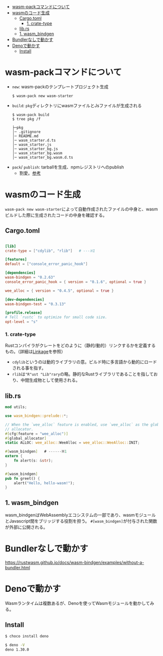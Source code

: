 - [wasm-packコマンドについて](#wasm-packコマンドについて)
- [wasmのコード生成](#wasmのコード生成)
  - [Cargo.toml](#cargotoml)
    - [1. crate-type](#1-crate-type)
  - [lib.rs](#librs)
  - [1. wasm\_bindgen](#1-wasm_bindgen)
- [Bundlerなしで動かす](#bundlerなしで動かす)
- [Denoで動かす](#denoで動かす)
  - [Install](#install)


# wasm-packコマンドについて
- ``new``: wasm-packのテンプレートプロジェクト生成
    ```
    $ wasm-pack new wasm-starter
    ```
- ``build``: `pkg`ディレクトリにwasmファイルとJsファイルが生成される
    ```
    $ wasm-pack build
    $ tree pkg /f
    
    ├─pkg
    │─ .gitignore
    │─ README.md
    │─ wasm_starter.d.ts
    │─ wasm_starter.js
    │─ wasm_starter_bg.js
    │─ wasm_starter_bg.wasm
    │─ wasm_starter_bg.wasm.d.ts
    ```
- ``pack``/ ``publish``: tarballを生成、npmレジストリへのpublish
  - 割愛。[参考](https://rustwasm.github.io/docs/wasm-pack/commands/pack-and-publish.html)

# wasmのコード生成
`wasm-pack new wasm-starter`によって自動作成されたファイルの中身と、wasmビルドした際に生成されたコードの中身を確認する。

## Cargo.toml
```toml

[lib] 
crate-type = ["cdylib", "rlib"]   # ---※1

[features]
default = ["console_error_panic_hook"]

[dependencies]
wasm-bindgen = "0.2.63"
console_error_panic_hook = { version = "0.1.6", optional = true }

wee_alloc = { version = "0.4.5", optional = true }

[dev-dependencies]
wasm-bindgen-test = "0.3.13"

[profile.release]
# Tell `rustc` to optimize for small code size.
opt-level = "s"

```
### 1. crate-type
Rustコンパイラがクレートをどのように（静的/動的）リンクするかを定義するもの。（詳細は[Linkage](https://doc.rust-lang.org/reference/linkage.html)を参照）


- `cdylib`というのは動的ライブラリの意。ビルド時に多言語から動的にロードされる事を指す。
- `rlib`は`"R"ust "Lib"rary`の略。静的なRustライブラリであることを指しており、中間生成物として使用される。

## lib.rs
```rs
mod utils;

use wasm_bindgen::prelude::*;

// When the `wee_alloc` feature is enabled, use `wee_alloc` as the global
// allocator.
#[cfg(feature = "wee_alloc")]
#[global_allocator]
static ALLOC: wee_alloc::WeeAlloc = wee_alloc::WeeAlloc::INIT;

#[wasm_bindgen]   # ------※1
extern {
    fn alert(s: &str);
}

#[wasm_bindgen]
pub fn greet() {
    alert("Hello, hello-wasm!");
}

```

## 1. wasm_bindgen
wasm_bindgenはWebAssemblyエコシステムの一部であり、wasmモジュールとJavascript間をブリッジする役割を担う。
`#[wasm_bindgen]`が付与された関数が外部に公開される。


# Bundlerなしで動かす
https://rustwasm.github.io/docs/wasm-bindgen/examples/without-a-bundler.html

# Denoで動かす
Wasmランタイムは複数あるが、Denoを使ってWasmモジュールを動かしてみる。

## Install 
```bash
$ choco install deno
```

```bash
$ deno -V
deno 1.30.0
```

